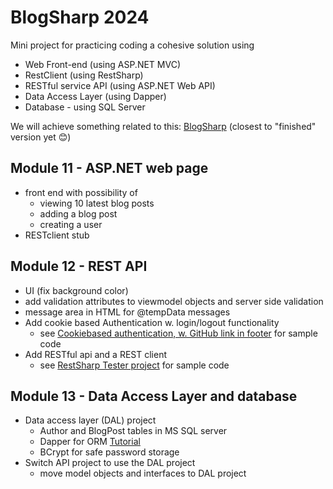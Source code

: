 # BlogSharp 2024

Mini project for practicing coding a cohesive solution using
 - Web Front-end (using ASP.NET MVC)
 - RestClient (using RestSharp)
 - RESTful service API (using ASP.NET Web API)
 - Data Access Layer (using Dapper)
 - Database - using SQL Server 

We will achieve something related to this: 
[BlogSharp](https://github.com/UCN-programming-3-jfk/BlogSharp/) (closest to "finished" version yet 😊)

## Module 11 - ASP.NET web page
- front end with possibility of
   - viewing 10 latest blog posts
   - adding a blog post
   - creating a user
- RESTclient stub

## Module 12 - REST API
- UI (fix background color)
- add validation attributes to viewmodel objects and server side validation
- message area in HTML for @tempData messages
- Add cookie based Authentication w. login/logout functionality
    - see [Cookiebased authentication, w. GitHub link in footer](https://cookieauthentication.codesamples.dk/) for sample code
- Add RESTful api and a REST client  
    - see [RestSharp Tester project](https://github.com/UCN-programming-3-jfk/RestSharpTester/) for sample code 

## Module 13 - Data Access Layer and database
- Data access layer (DAL) project
    - Author and BlogPost tables in MS SQL server
    - Dapper for ORM [Tutorial](https://dappertutorial.net/)
    - BCrypt for safe password storage
- Switch API project to use the DAL project
    - move model objects and interfaces to DAL project
